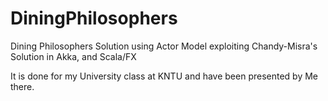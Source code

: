 # DiningPhilosophers
Dining Philosophers Solution using Actor Model exploiting Chandy-Misra's Solution in Akka, and Scala/FX

It is done for my University class at KNTU and have been presented by Me there.
